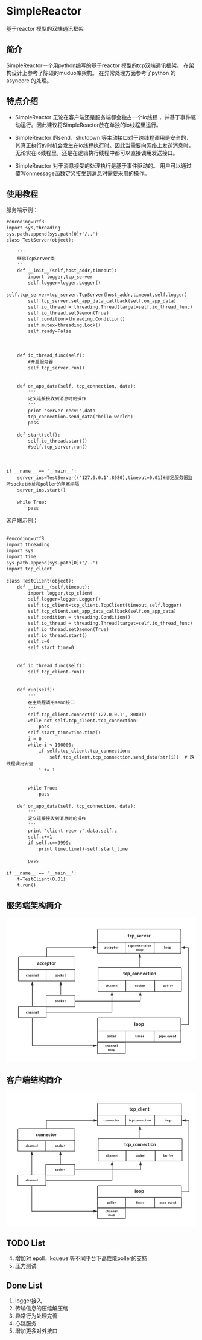# SimpleReactor
基于reactor 模型的双端通讯框架

## 简介

SimpleReactor一个用python编写的基于reactor 模型的tcp双端通讯框架。
在架构设计上参考了陈硕的muduo库架构。
在异常处理方面参考了python 的asyncore 的处理。

## 特点介绍

- SimpleReactor 无论在客户端还是服务端都会独占一个io线程
，并基于事件驱动运行。因此建议将SimpleReactor放在单独的io线程里运行。

- SimpleReactor 的send，shutdown 等主动接口对于跨线程调用是安全的，其真正执行的时机会发生在io线程执行时。因此当需要向网络上发送消息时，无论实在io线程里，还是在逻辑执行线程中都可以直接调用发送接口。

- SimpleReactor 对于消息接受的处理执行是基于事件驱动的。
用户可以通过覆写onmessage函数定义接受到消息时需要采用的操作。


## 使用教程

服务端示例：

```
#encoding=utf8
import sys,threading
sys.path.append(sys.path[0]+'/..')
class TestServer(object):

	'''
	继承TcpServer类
	'''
	def __init__(self,host_addr,timeout):
		import logger,tcp_server
		self.logger=logger.Logger()
		self.tcp_server=tcp_server.TcpServer(host_addr,timeout,self.logger)
		self.tcp_server.set_app_data_callback(self.on_app_data)
		self.io_thread = threading.Thread(target=self.io_thread_func)
		self.io_thread.setDaemon(True)
		self.condition=threading.Condition()
		self.mutex=threading.Lock()
		self.ready=False



	def io_thread_func(self):
		#开启服务器
		self.tcp_server.run()


	def on_app_data(self, tcp_connection, data):
		'''
		定义连接接收到消息时的操作
		'''
		print 'server recv:',data
		tcp_connection.send_data("hello world")
		pass

	def start(self):
		self.io_thread.start()
		#self.tcp_server.run()



if __name__ == '__main__':
	server_ins=TestServer(('127.0.0.1',8080),timeout=0.01)#绑定服务器监听socket地址和poller的阻塞间隔
	server_ins.start()

	while True:
		pass

```

客户端示例：


```

#encoding=utf8
import threading
import sys
import time
sys.path.append(sys.path[0]+'/..')
import tcp_client

class TestClient(object):
	def __init__(self,timeout):
		import logger,tcp_client
		self.logger=logger.Logger()
		self.tcp_client=tcp_client.TcpClient(timeout,self.logger)
		self.tcp_client.set_app_data_callback(self.on_app_data)
		self.condition = threading.Condition()
		self.io_thread = threading.Thread(target=self.io_thread_func)
		self.io_thread.setDaemon(True)
		self.io_thread.start()
		self.c=0
		self.start_time=0


	def io_thread_func(self):
		self.tcp_client.run()


	def run(self):
		'''
		在主线程调用send接口
		'''
		self.tcp_client.connect(('127.0.0.1', 8080))
		while not self.tcp_client.tcp_connection:
			pass
		self.start_time=time.time()
		i = 0
		while i < 100000:
			if self.tcp_client.tcp_connection:
				self.tcp_client.tcp_connection.send_data(str(i))  # 跨线程调用安全
			i += 1


		while True:
			pass

	def on_app_data(self, tcp_connection, data):
		'''
		定义连接接收到消息时的操作
		'''
		print 'client recv :',data,self.c
		self.c+=1
		if self.c==9999:
			print time.time()-self.start_time

		pass

if __name__ == '__main__':
	t=TestClient(0.01)
	t.run()
```


## 服务端架构简介

![tcp_server](https://github.com/LightCong/SimpleReactor/blob/master/pic/reactor_server.png)


## 客户端结构简介

![tcp_client](https://github.com/LightCong/SimpleReactor/blob/master/pic/reactor_client.png)

## TODO List




4. 增加对 epoll，kqueue 等不同平台下高性能poller的支持
 
6. 压力测试


## Done List
1. logger接入
5. 传输信息的压缩解压缩 
2. 异常行为处理完善
7. 心跳服务
3. 增加更多对外接口



